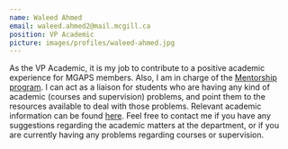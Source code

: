 ```yaml
---
name: Waleed Ahmed
email: waleed.ahmed2@mail.mcgill.ca
position: VP Academic
picture: images/profiles/waleed-ahmed.jpg
---
```


As the VP Academic, it is my job to contribute to a positive academic experience for MGAPS members. Also, I am in charge of the [Mentorship program](/academic/mentorship.html). I can act as a liaison for students who are having any kind of academic (courses and supervision) problems, and point them to the resources available to deal with those problems. Relevant academic information can be found [here](/program/program.html). Feel free to contact me if you have any suggestions regarding the academic matters at the department, or if you are currently having any problems regarding courses or supervision.